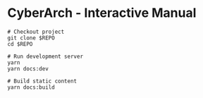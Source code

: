 # CyberArch - Interactive Manual

```
# Checkout project
git clone $REPO 
cd $REPO

# Run development server
yarn
yarn docs:dev

# Build static content
yarn docs:build

```
